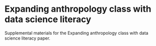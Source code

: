 # Expanding anthropology class with data science literacy
Supplemental materials for the Expanding anthropology class with data science literacy paper.
